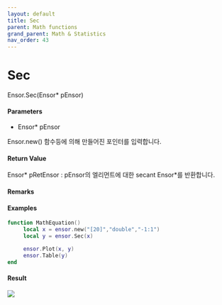 ```yaml
---
layout: default
title: Sec
parent: Math functions
grand_parent: Math & Statistics
nav_order: 43
---
```


# Sec

Ensor.Sec\(Ensor\* pEnsor\)

#### Parameters

* Ensor\* pEnsor

Ensor.new\(\) 함수등에 의해 만들어진 포인터를 입력합니다.

#### Return Value

Ensor\* pRetEnsor : pEnsor의 엘리먼트에 대한 secant Ensor\*를 반환합니다.

#### Remarks

#### Examples

```lua
function MathEquation()
     local x = ensor.new("[20]","double","-1:1")
     local y = ensor.Sec(x)

     ensor.Plot(x, y)
     ensor.Table(y)
end
```

#### Result

![](/MathAPI/SecResult.png)


